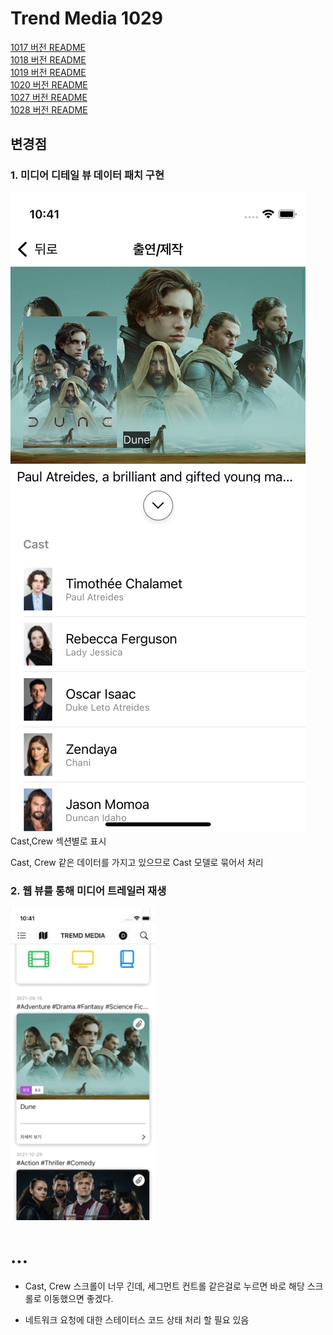 # Trend Media 1029

[1017 버전 README](1017README.md)<br>
[1018 버전 README](1018README.md)<br>
[1019 버전 README](1019README.md)<br>
[1020 버전 README](1020README.md)<br>
[1027 버전 README](1027README.md)<br>
[1028 버전 README](1028README.md)<br>

## 변경점
### 1. 미디어 디테일 뷰 데이터 패치 구현
![](src/ActorDetailView.png)
Cast,Crew 섹션별로 표시

Cast, Crew 같은 데이터를 가지고 있으므로 Cast 모델로 묶어서 처리

### 2. 웹 뷰를 통해 미디어 트레일러 재생
![](src/webview.gif)

# ...
- Cast, Crew 스크롤이 너무 긴데, 세그먼트 컨트롤 같은걸로 누르면 바로 해당 스크롤로 이동했으면 좋겠다.

- 네트워크 요청에 대한 스테이터스 코드 상태 처리 할 필요 있음